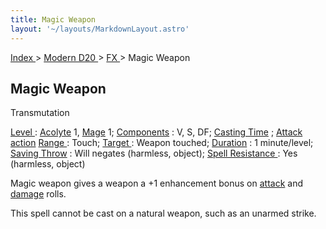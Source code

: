 ```yaml
---
title: Magic Weapon
layout: '~/layouts/MarkdownLayout.astro'
---
```


[ Index ](/) > [ Modern D20 ](/modern.d20.srd) > [ FX ](/modern.d20.srd/fx) > Magic Weapon

##  Magic Weapon

Transmutation

[ Level ](/modern.d20.srd/fx/level) : [ Acolyte](/modern.d20.srd/classes/advanced/acolyte) 1, [ Mage](/modern.d20.srd/classes/advanced/mage) 1; [ Components](/modern.d20.srd/fx/components) : V, S, DF; [ Casting Time](/modern.d20.srd/fx/casting.time) ; [ Attack action](/modern.d20.srd/combat/attack.actions) [ Range ](/modern.d20.srd/fx/range) :
Touch; [ Target ](/modern.d20.srd/fx/target) : Weapon touched; [ Duration](/modern.d20.srd/fx/duration) : 1 minute/level; [ Saving Throw](/modern.d20.srd/basics/saving.throws) : Will negates (harmless, object); [Spell Resistance ](/modern.d20.srd/special.abilities/spell.resistance) : Yes
(harmless, object)

Magic weapon gives a weapon a +1 enhancement bonus on [ attack](/modern.d20.srd/combat/attack.actions) and [ damage](/modern.d20.srd/combat/damage) rolls.

This spell cannot be cast on a natural weapon, such as an unarmed strike.

